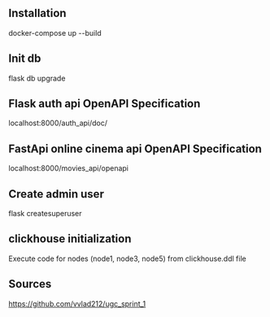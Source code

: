 ## Installation
docker-compose up --build

## Init db
flask db upgrade

## Flask auth api OpenAPI Specification
localhost:8000/auth_api/doc/

## FastApi online cinema api OpenAPI Specification
localhost:8000/movies_api/openapi

## Create admin user
flask createsuperuser <email> <password>

## clickhouse initialization
Execute code for nodes (node1, node3, node5) from clickhouse.ddl file
  
## Sources
https://github.com/vvlad212/ugc_sprint_1
